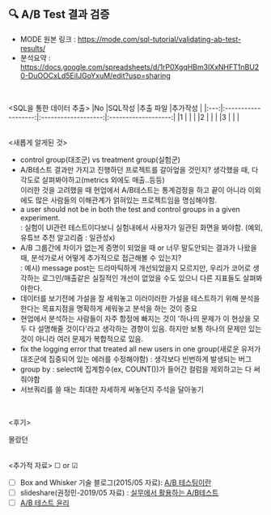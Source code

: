 ## 🔍 A/B Test 결과 검증
- MODE 원본 링크 : https://mode.com/sql-tutorial/validating-ab-test-results/
- 분석요약 : https://docs.google.com/spreadsheets/d/1rP0XgqHBm3lXxNHFT1nBU20-DuOOCxLd5EiIJGoYxuM/edit?usp=sharing
<br>

<SQL을 통한 데이터 추출>
|No |SQL작성 |추출 파일 |추가작성 |
|:---:|:-------------------:|:-------------------:|:-------------------:|
|1 |[]( ) | |
|2 |[]( ) | |
|3 |[]( ) | |
<br>
<br>

<새롭게 알게된 것>
- control group(대조군) vs treatment group(실험군)
- A/B테스트 결과만 가지고 진행하던 프로젝트를 갈아엎을 것인지? 생각했을 때, 다각도로 살펴봐야하고(metrics 외에도 매출..등등)  
이러한 것을 고려했을 때 현업에서 A/B테스트는 통계검정을 하고 끝이 아니라 이외에도 많은 사람들의 이해관계가 얽혀있는 프로젝트임을 명심해야함.
- a user should not be in both the test and control groups in a given experiment.  
: 실험이 UI관련 테스트이다보니 실험내에서 사용자가 일관된 화면을 봐야함. (예외, 유튜브 추천 알고리즘 : 일관성x)
- A/B 그룹간에 차이가 없는게 증명이 되었을 때 or 너무 말도안되는 결과가 나왔을 때, 분석가로서 어떻게 추가적으로 접근해볼 수 있는지?  
: 예시) message post는 드라마틱하게 개선되었을지 모르지만, 우리가 코어로 생각하는 로그인/매출같은 실질적인 개선이 없었을 수도 있으니 다른 지표들도 살펴봐야한다.
- 데이터를 보기전에 가설을 잘 세워놓고 이러이러한 가설을 테스트하기 위해 분석을 한다는 목표지점을 명확하게 세워놓고 분석을 하는 것이 중요
- 현업에서 분석하는 사람들이 자주 함정에 빠지는 것이 '하나의 문제가 이 현상을 모두 다 설명해줄 것이다'라고 생각하는 경향이 있음. 하지만 보통 하나의 문제만 있는 것이 아니라 여러 문제가 복합적으로 있음.
- fix the logging error that treated all new users in one group(새로운 유저가 대조군에 집중되어 있는 에러를 수정해야함) : 생각보다 빈번하게 발생되는 버그
- group by : select에 집계함수(ex, COUNT())가 들어간 컬럼을 제외하고는 다 써줘야함
- 서브쿼리를 쓸 때는 최대한 자세하게 써놓던지 주석을 달아놓기
<br>

<후기>  
  
몰랐던
<br><br>  

<추가적 자료> ☐ or ☑
* [ ] Box and Whisker 기술 블로그(2015/05 자료): [A/B 테스팅이란](https://boxnwhis.kr/2015/01/29/a_b_testing.html)
* [ ] slideshare(권정민-2019/05 자료) : [실무에서 활용하는 A/B테스트](https://www.slideshare.net/cojette/ab-150118831)
* [ ] [A/B 테스트 윤리](https://www.washingtonpost.com/news/monkey-cage/wp/2014/07/03/on-the-ethics-of-facebook-experiments/)
